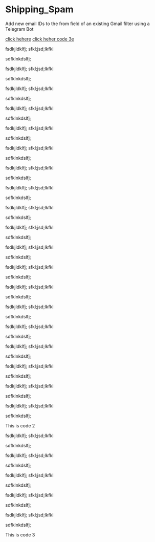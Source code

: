 # Shipping_Spam
Add new email IDs to the from field of an existing Gmail filter using a Telegram Bot

<a href="#code2">click hehere</a>
<a href="#code3">click heher code 3e</a>














fsdkjldklfj;
sfkl;jsd;lkfkl







sdfklnkdslfj;



fsdkjldklfj;
sfkl;jsd;lkfkl







sdfklnkdslfj;



fsdkjldklfj;
sfkl;jsd;lkfkl







sdfklnkdslfj;



fsdkjldklfj;
sfkl;jsd;lkfkl







sdfklnkdslfj;



fsdkjldklfj;
sfkl;jsd;lkfkl







sdfklnkdslfj;



fsdkjldklfj;
sfkl;jsd;lkfkl







sdfklnkdslfj;



fsdkjldklfj;
sfkl;jsd;lkfkl







sdfklnkdslfj;



fsdkjldklfj;
sfkl;jsd;lkfkl







sdfklnkdslfj;



fsdkjldklfj;
sfkl;jsd;lkfkl







sdfklnkdslfj;



fsdkjldklfj;
sfkl;jsd;lkfkl







sdfklnkdslfj;



fsdkjldklfj;
sfkl;jsd;lkfkl







sdfklnkdslfj;



fsdkjldklfj;
sfkl;jsd;lkfkl







sdfklnkdslfj;



fsdkjldklfj;
sfkl;jsd;lkfkl







sdfklnkdslfj;



fsdkjldklfj;
sfkl;jsd;lkfkl







sdfklnkdslfj;



fsdkjldklfj;
sfkl;jsd;lkfkl







sdfklnkdslfj;



fsdkjldklfj;
sfkl;jsd;lkfkl







sdfklnkdslfj;



fsdkjldklfj;
sfkl;jsd;lkfkl







sdfklnkdslfj;



fsdkjldklfj;
sfkl;jsd;lkfkl







sdfklnkdslfj;



fsdkjldklfj;
sfkl;jsd;lkfkl







sdfklnkdslfj;

<a name="code2"> This is code 2</a>






fsdkjldklfj;
sfkl;jsd;lkfkl







sdfklnkdslfj;



fsdkjldklfj;
sfkl;jsd;lkfkl







sdfklnkdslfj;



fsdkjldklfj;
sfkl;jsd;lkfkl







sdfklnkdslfj;



fsdkjldklfj;
sfkl;jsd;lkfkl







sdfklnkdslfj;



fsdkjldklfj;
sfkl;jsd;lkfkl







sdfklnkdslfj;

<a name="code3"> This is code 3</a>
